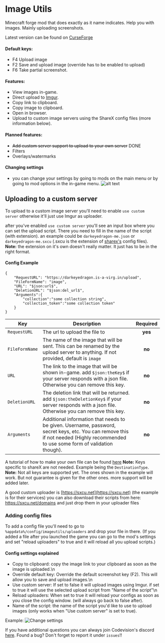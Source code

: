 # Image Utils
Minecraft forge mod that does exactly as it name indicates. Help you with images. Mainly uploading screenshots.

Latest version can be found on [CurseForge](https://minecraft.curseforge.com/projects/image-utils/files)

#### Default keys:
- F4 Upload image
- F2 Save and upload image (override has to be enabled to upload)
- F6 Take partial screenshot.

#### Features:
- View images in-game.
- Direct upload to [Imgur](https://imgur.com/).
- Copy link to clipboard.
- Copy image to clipboard.
- Open in browser.
- Upload to custom image servers using the ShareX config files (more information below).


#### Planned features:
- ~~Add custom server support to upload to your own server~~ DONE
- Filters
- Overlays/watermarks

#### Changing settings
- you can change your settings by going to mods on the main menu or by going to mod options in the in-game menu.
![alt text](https://darkeyedragon.me/images/tut1.png "change settings")
## Uploading to a custom server
To upload to a custom image server you'll need to enable `use custom server` otherwise it'll just use Imgur as uploader.

after you've enabled `use custom server` you'll see an input box where you can set the upload script. There you need to fill in the name of the script (with extension).
an example could be `darkeyedragon-me.json` or `darkeyedragon-me.sxcu` (.sxcu is the extension of [sharex's](https://getsharex.com) config files).
**Note:** the extension on it's own doesn't really matter. It just has to be in the right format.

#### Config Example
```
{
    "RequestURL": "https://darkeyedragon.is-a-virg.in/upload",
    "FileFormName": "image",
    "URL": "$json:url$",
    "DeletionURL": "$json:del_url$",
	"Arguments":{
		"collection":"some collection string",
		"collection_token":"some collection token"
	}
}
```
| Key        | Description           | Required  |
|---|-------------| :-----:|
| `RequestURL`      | The url to upload the file to | **yes** |
| `FileFormName`      | The name of the image that will be sent. This can be renamed by the upload server to anything. If not provided, default is `image`     |   **no** |
| `URL` | The link to the image that will be shown in-game. add `$json:theKey$` if your server responds with a json file. Otherwise you can remove this key.    |    **no** |
| `DeletionURL` | The deletion link that will be returned. add `$json:theDeletionKey$` if your server responds with a json file. Otherwise you can remove this key.    |    **no** |
| `Arguments` | Additional information that needs to be given. Username, password, secret keys, etc. You can remove this if not needed (Highly recommended to use some form of validation though).    |    **no** |

A tutorial of how to make your own file can be found [here](https://getsharex.com/docs/custom-uploader)
**Note:** Keys specific to shareX are not needed. Example being the `DestinationType`.
**Note:** Not all keys are supported yet. The ones shown in the example will work. But not guarantee is given for the other ones.
more support will be added later.

A good custom uploader is [https://sxcu.net](https://sxcu.net) (the example is for their services)
you can also download their scripts from here: https://sxcu.net/domains and just drop them in your uploader files

### Adding config files
To add a config file you'll need to go to `%appdata%/config/imageutils/uploaders`
and drop your file in there. (If you added a file after you launched the game you can go to the mod's settings and set "reload uploaders" to true and it will reload all you upload scripts.)

#### Config settings explained
* Copy to clipboard: copy the image link to your clipboard as soon as the image is uploaded.\n
* Override default key: Override the default screenshot key (F2). This will allow you to save and upload images.\n
* Use custom server: If set to false it will upload images using Imgur. if set to true it will use the selected upload script from "Name of the script"\n
* Reload uploaders: When set to true it will reload your configs as soon as you close the config window. (will always go back to false after).
* Name of the script: the name of the script you'd like to use to upload images (only works when "Use custom server" is set to true).

Example:
![Change settings](https://darkeyedragon.me/images/tut2.png "change settings")

If you have additional questions you can always join Codevision's discord [here](https://discord.gg/yy8jwdS).
Found a bug? Don't forget to report it under `issues`!!